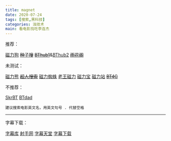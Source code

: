 ```yaml
---
title: magnet
date: 2020-07-24
tags: [搜索,黑科技]
categories: 浊技术
main: 看电影找吃李连杰
---
```


推荐：

[磁力狗](http://ciligou0.net/)  ~~[种子搜](https://www.zhongzilou.com/)~~   ~~[BThub1](https://bthub.site)~~&[BThub2](https://bthub.monster)   ~~[雨花阁](https://www.yhg14.xyz/)~~


未测试：

[磁力熊](https://www.cilixiong.com/)    ~~[超人搜索](https://www.crsososo.xyz/)~~   [磁力蜘蛛](http://www.eclzz.net/)    [老王磁力](https://laowang39.icu/)    [磁力宝](http://cilibao.me/)    [磁力站](http://mag234.com/home.html)    ~~[BT4G](https://bt4g.org/)~~

不推荐：

[SkrBT](https://skrbt40.icu/)    [BTdad](http://www.btdad.co/)

    建议搜索电影英文名，用英文句号 . 代替空格

---

字幕下载：

[字幕库](http://www.zimuku.la/) [射手网](https://assrt.net/)    [字幕天堂](http://www.zmtiantang.cc/)   [字幕下载](http://www.zmxiazai.com/)
